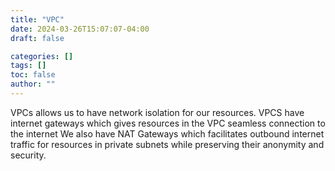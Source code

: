 ```yaml
---
title: "VPC"
date: 2024-03-26T15:07:07-04:00
draft: false

categories: []
tags: []
toc: false
author: ""
---
```

VPCs allows us to have network isolation for our resources.
VPCS have internet gateways which gives resources in the VPC seamless connection to the internet We also have NAT Gateways which facilitates outbound internet traffic for resources in private subnets while preserving their anonymity and security.
